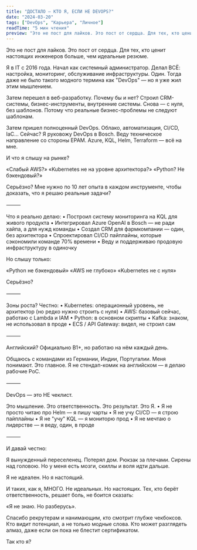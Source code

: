 ```yaml
---
title: "ДОСТАЛО — КТО Я, ЕСЛИ НЕ DEVOPS?"
date: "2024-03-20"
tags: ["DevOps", "Карьера", "Личное"]
readTime: "5 мин чтения"
preview: "Это не пост для лайков. Это пост от сердца. Для тех, кто ценит настоящих инженеров больше, чем идеальные резюме."
---
```


Это не пост для лайков.
Это пост от сердца. Для тех, кто ценит настоящих инженеров больше, чем идеальные резюме.

Я в IT с 2016 года. Начал как системный администратор. Делал ВСЁ: настройка, мониторинг, обслуживание инфраструктуры. Один. Тогда даже не было такого модного термина как "DevOps" — но я уже жил этим мышлением.

Затем перешел в веб-разработку. Почему бы и нет? Строил CRM-системы, бизнес-инструменты, внутренние системы. Снова — с нуля, без шаблонов. Потому что реальные бизнес-проблемы не следуют шаблонам.

Затем пришел полноценный DevOps. Облако, автоматизация, CI/CD, IaC...
Сейчас? Я руковожу DevOps в Bosch. Веду техническое направление со стороны EPAM. Azure, KQL, Helm, Terraform — всё на мне.

И что я слышу на рынке?

«Слабый AWS?»
«Kubernetes не на уровне архитектора?»
«Python? Не бэкендовый?»

Серьёзно? Мне нужно по 10 лет опыта в каждом инструменте, чтобы доказать, что я решаю реальные задачи?

⸻

Что я реально делаю:
 • Построил систему мониторинга на KQL для живого продукта
 • Интегрировал Azure OpenAI в Bosch — не ради хайпа, а для нужд команды
 • Создал CRM для фармкомпании — один, без архитектора
 • Спроектировал CI/CD пайплайны, которые сэкономили команде 70% времени
 • Веду и поддерживаю продовую инфраструктуру в одиночку

Но слышу только:

«Python не бэкендовый»
«AWS не глубоко»
«Kubernetes не с нуля»

Серьёзно?

⸻

Зоны роста? Честно:
 • Kubernetes: операционный уровень, не архитектор (но редко нужно строить с нуля)
 • AWS: базовый сейчас, работаю с Lambda и IAM
 • Python: в основном скрипты
 • Kafka: знаком, не использовал в проде
 • ECS / API Gateway: видел, не строил сам

⸻

Английский? Официально B1+, но работаю на нём каждый день.

Общаюсь с командами из Германии, Индии, Португалии. Меня понимают. Это главное.
Я не стендап-комик на английском — я делаю рабочие PoC.

⸻

DevOps — это НЕ чеклист.

Это мышление.
Это ответственность.
Это результат.
Это Я.
 • Я не просто читаю про Helm — я пишу чарты
 • Я не учу CI/CD — я строю пайплайны
 • Я не "учу" KQL — я мониторю прод
 • Я не мечтаю о лидерстве — я веду, один, в проде

⸻

И давай честно:

Я вынужденный переселенец.
Потерял дом. Рюкзак за плечами. Сирены над головою.
Но у меня есть мозги, скиллы и воля идти дальше.

Я не идеален. Но я настоящий.

И таких, как я, МНОГО. Не идеальных. Но настоящих.
Тех, кто берёт ответственность, решает боль, не боится сказать:

«Я не знаю. Но разберусь».

Спасибо рекрутерам и нанимающим, кто смотрит глубже чекбоксов.
Кто видит потенциал, а не только модные слова.
Кто может разглядеть алмаз, даже если он пока не блестит сертификатом.

Так кто я?
